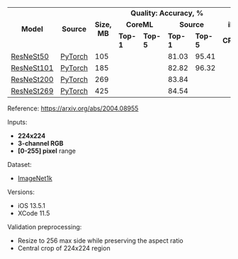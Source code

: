 <table>
  <tbody>
    <tr>
      <td rowspan=3 align="center"><b>Model</b></td>
      <td rowspan=3 align="center"><b>Source</b></td>
      <td rowspan=3 align="center"><b>Size, MB</b></td>
      <td colspan=4 align="center"><b>Quality: Accuracy, %</b></td>
<!--       <td rowspan=11 align="center"></td> -->
      <td colspan=5 align="center"><b>Latency, ms</b></td>
    </tr>
    <tr>
      <td colspan="2" align="center"><b>CoreML</b></td>
      <td colspan="2" align="center"><b>Source</b></td>
      <td colspan="3" align="center"><b>iPhone 11 Pro</b></td>
      <td colspan="2" align="center"><b>iPhone 7</b></td>
    </tr>
    <tr>
      <td><b>Top-1</b></td>
      <td><b>Top-5</b></td>
      <td><b>Top-1</b></td>
      <td><b>Top-5</b></td>
      <td><b>CPU</b></td>
      <td><b>GPU</b></td>
      <td><b>ANE</b></td>
      <td><b>CPU</b></td>
      <td><b>GPU</b></td>
    </tr>
    <tr>
      <td><a href="https://dl.dropboxusercontent.com/s/8k33evt5b2nhp5o/resnest50_torch.mlmodel?dl=0">ResNeSt50</a></td>
      <td><a href="https://github.com/zhanghang1989/ResNeSt/blob/5fe47e93bd7e098d15bc278d8ab4812b82b49414/resnest/torch/resnest.py#L33">PyTorch</a></td>
      <td>105</td>
      <td></td>
      <td></td>
      <td>81.03</td>
      <td>95.41</td>
      <td></td>
      <td></td>
      <td>-</td>
      <td></td>
      <td></td>
    </tr>
    <tr>
      <td><a href="https://dl.dropboxusercontent.com/s/ysi35jy86mbz51y/resnest101_torch.mlmodel?dl=0">ResNeSt101</a></td>
      <td><a href="https://github.com/zhanghang1989/ResNeSt/blob/5fe47e93bd7e098d15bc278d8ab4812b82b49414/resnest/torch/resnest.py#L43">PyTorch</a></td>
      <td>185</td>
      <td></td>
      <td></td>
      <td>82.82</td>
      <td>96.32</td>
      <td></td>
      <td></td>
      <td>-</td>
      <td></td>
      <td></td>
    </tr>
    <tr>
      <td><a href="https://dl.dropboxusercontent.com/s/ceqvmmrgql43bq0/resnest200_torch.mlmodel?dl=0">ResNeSt200</a></td>
      <td><a href="https://github.com/zhanghang1989/ResNeSt/blob/5fe47e93bd7e098d15bc278d8ab4812b82b49414/resnest/torch/resnest.py#L53">PyTorch</a></td>
      <td>269</td>
      <td></td>
      <td></td>
      <td>83.84</td>
      <td></td>
      <td></td>
      <td></td>
      <td>-</td>
      <td></td>
      <td></td>
    </tr>
    <tr>
      <td><a href="https://dl.dropboxusercontent.com/s/pwwxz0t1pup8sc1/resnest269_torch.mlmodel?dl=0">ResNeSt269</a></td>
      <td><a href="https://github.com/zhanghang1989/ResNeSt/blob/5fe47e93bd7e098d15bc278d8ab4812b82b49414/resnest/torch/resnest.py#L63">PyTorch</a></td>
      <td>425</td>
      <td></td>
      <td></td>
      <td>84.54</td>
      <td></td>
      <td></td>
      <td></td>
      <td>-</td>
      <td></td>
      <td></td>
    </tr>
  </tbody>
</table>

Reference: https://arxiv.org/abs/2004.08955

Inputs:
* **224x224**
* **3-channel RGB**
* **[0-255] pixel** range

Dataset:
* [ImageNet1k](http://www.image-net.org/challenges/LSVRC/)

Versions:
* iOS 13.5.1
* XCode 11.5

Validation preprocessing:
* Resize to 256 max side while preserving the aspect ratio
* Central crop of 224x224 region
